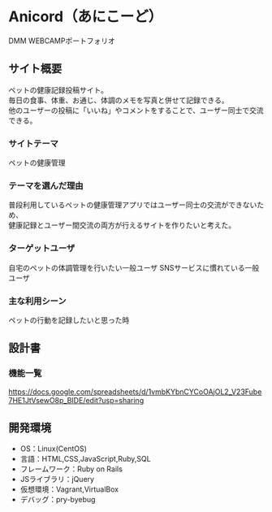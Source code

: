 # Anicord（あにこーど）
DMM WEBCAMPポートフォリオ 

## サイト概要
ペットの健康記録投稿サイト。  
毎日の食事、体重、お通じ、体調のメモを写真と併せて記録できる。  
他のユーザーの投稿に「いいね」やコメントをすることで、ユーザー同士で交流できる。  

### サイトテーマ
ペットの健康管理

### テーマを選んだ理由
普段利用しているペットの健康管理アプリではユーザー同士の交流ができないため、  
健康記録とユーザー間交流の両方が行えるサイトを作りたいと考えた。  

### ターゲットユーザ
自宅のペットの体調管理を行いたい一般ユーザ  SNSサービスに慣れている一般ユーザ

### 主な利用シーン
ペットの行動を記録したいと思った時

## 設計書

### 機能一覧
https://docs.google.com/spreadsheets/d/1vmbKYbnCYCoOAjOL2_V23Fube7HE1JtVsewO8p_BIDE/edit?usp=sharing

## 開発環境
- OS：Linux(CentOS)  
- 言語：HTML,CSS,JavaScript,Ruby,SQL  
- フレームワーク：Ruby on Rails  
- JSライブラリ：jQuery  
- 仮想環境：Vagrant,VirtualBox  
- デバッグ：pry-byebug  

